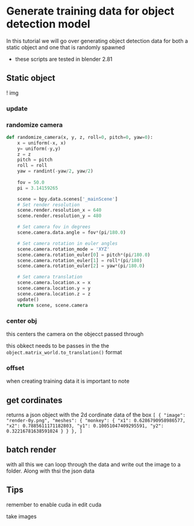# Generate training data for object detection model

In this tutorial we will go over generating object detection data for both a static object and one that is randomly spawned

* these scripts are tested in blender 2.81 

## Static object 
! img 

### update


### randomize camera

```python
def randomize_camera(x, y, z, roll=0, pitch=0, yaw=0):
    x = uniform(-x, x)
    y= uniform(-y,y)
    z = z
    pitch = pitch
    roll = roll
    yaw = randint(-yaw/2, yaw/2)
  
    fov = 50.0
    pi = 3.14159265

    scene = bpy.data.scenes['_mainScene']
    # Set render resolution
    scene.render.resolution_x = 640
    scene.render.resolution_y = 480

    # Set camera fov in degrees
    scene.camera.data.angle = fov*(pi/180.0)

    # Set camera rotation in euler angles
    scene.camera.rotation_mode = 'XYZ'
    scene.camera.rotation_euler[0] = pitch*(pi/180.0)
    scene.camera.rotation_euler[1] = roll*(pi/180)
    scene.camera.rotation_euler[2] = yaw*(pi/180.0)

    # Set camera translation
    scene.camera.location.x = x
    scene.camera.location.y = y
    scene.camera.location.z = z
    update()
    return scene, scene.camera
```
### center obj

this centers the camera on the objecct passed through

this obkect needs to be passes in the the `object.matrix_world.to_translation()` format

### offset

when creating training data it is important to note 


## get cordinates
returns a json object with the 2d cordinate data of the box
`
[
    {
        "image": "render-0y.png",
        "meshes": {
            "monkey": {
                "x1": 0.6286790958986577,
                "x2": 0.7885611171182803,
                "y1": 0.10051047409295591,
                "y2": 0.32216781638591024
            }
        }
    },
]
`
## batch render

with all this we can loop through the data and write out the image to a folder. Along with thsi the json data 


## Tips
remember to enable cuda in edit cuda

take images

